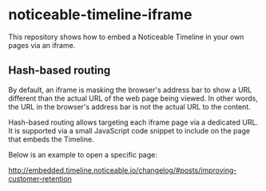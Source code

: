 # noticeable-timeline-iframe

This repository shows how to embed a Noticeable Timeline in your own pages via an iframe.

## Hash-based routing

By default, an iframe is masking the browser's address bar to show a URL different than the actual URL of the web page being viewed. 
In other words, the URL in the browser's address bar is not the actual URL to the content.
                                          
Hash-based routing allows targeting each iframe page via a dedicated URL. 
It is supported via a small JavaScript code snippet to include on the page that embeds the Timeline.

Below is an example to open a specific page:

http://embedded.timeline.noticeable.io/changelog/#posts/improving-customer-retention

